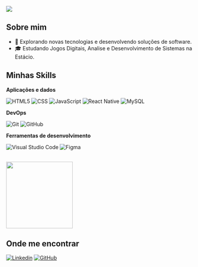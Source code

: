 ![](https://komarev.com/ghpvc/?username=crispenna123&color=006bed)

## Sobre mim

- 🤔 Explorando novas tecnologias e desenvolvendo soluções de software.
- 🎓 Estudando Jogos Digitais, Analise e Desenvolvimento de Sistemas na Estácio.
## Minhas Skills

**Aplicações e dados**

![HTML5](https://img.shields.io/badge/-HTML5-333333?style=flat&logo=HTML5)
![CSS](https://img.shields.io/badge/-CSS-333333?style=flat&logo=CSS3&logoColor=1572B6)
![JavaScript](https://img.shields.io/badge/-JavaScript-333333?style=flat&logo=javascript)
![React Native](https://img.shields.io/badge/-React%20Native-333333?style=flat&logo=react)
![MySQL](https://img.shields.io/badge/-MySQL-333333?style=flat&logo=mysql)

**DevOps**

![Git](https://img.shields.io/badge/-Git-333333?style=flat&logo=git)
![GitHub](https://img.shields.io/badge/-GitHub-333333?style=flat&logo=github)

**Ferramentas de desenvolvimento**

![Visual Studio Code](https://img.shields.io/badge/-Visual%20Studio%20Code-333333?style=flat&logo=visual-studio-code&logoColor=007ACC)
![Figma](https://img.shields.io/badge/-Figma-333333?style=flat&logo=figma&logoColor=007ACC)

<br/>

<a href="https://github.com/crispenna123" title="Perfil do Cristiano">
  <img height="180em" src="https://github-readme-stats.vercel.app/api?username=crispenna123&theme=dracula&show_icons=true" />
</a>

## Onde me encontrar

[![Linkedin](https://img.shields.io/badge/-Linkedin-blue?style=flat-square&logo=Linkedin&logoColor=white&link=LINK-DO-SEU-LINKEDIN)](https://www.linkedin.com/in/cristiano-rosa-a991771bb/)
[![GitHub](https://img.shields.io/github/followers/crispenna123?label=follow&style=social)](https://github.com/crispenna123)

